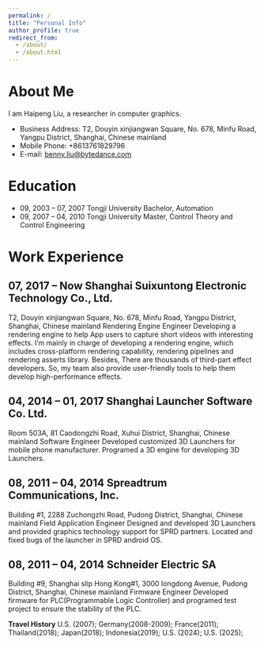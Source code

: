 ```yaml
---
permalink: /
title: "Personal Info"
author_profile: true
redirect_from: 
  - /about/
  - /about.html
---
```


About Me
======
I am Haipeng Liu, a researcher in computer graphics.

- Business Address: T2, Douyin xinjiangwan Square, No. 678, Minfu Road, Yangpu District, Shanghai, Chinese mainland
- Mobile Phone: +8613761829796
- E-mail: benny.liu@bytedance.com

Education
======
- 09, 2003 – 07, 2007  	Tongji University  Bachelor, Automation
- 09, 2007 – 04, 2010  	Tongji University  Master, Control Theory and Control Engineering

Work Experience
======
07, 2017 – Now  	Shanghai Suixuntong Electronic Technology Co., Ltd.
------
T2, Douyin xinjiangwan Square, No. 678, Minfu Road, Yangpu District, Shanghai, Chinese mainland
Rendering Engine Engineer
Developing a rendering engine to help App users to capture short videos with interesting effects. I’m mainly in charge of developing a rendering engine, which includes cross-platform rendering capability, rendering pipelines and rendering asserts library. Besides, There are thousands of third-part effect developers. So, my team also provide user-friendly tools to help them develop high-performance effects.

04, 2014 – 01, 2017  	Shanghai Launcher Software Co. Ltd.
------
Room 503A, 81 Caodongzhi Road, Xuhui District, Shanghai, Chinese mainland
Software Engineer
Developed customized 3D Launchers for mobile phone manufacturer. Programed a 3D engine for developing 3D Launchers.

08, 2011 – 04, 2014  	Spreadtrum Communications, Inc.
------
Building #1, 2288 Zuchongzhi Road, Pudong District, Shanghai, Chinese mainland
Field Application Engineer
Designed and developed 3D Launchers and provided graphics technology support for SPRD partners. Located and fixed bugs of the launcher in SPRD android OS. 

08, 2011 – 04, 2014  	Schneider Electric SA
------
Building #9, Shanghai slip Hong Kong#1, 3000 longdong Avenue, Pudong District, Shanghai, Chinese mainland
Firmware Engineer
Developed firmware for PLC(Programmable Logic Controller) and programed test project to ensure the stability of the PLC.

**Travel History**
U.S. (2007); Germany(2008-2009); France(2011); Thailand(2018); Japan(2018); Indonesia(2019); U.S. (2024); U.S. (2025);
